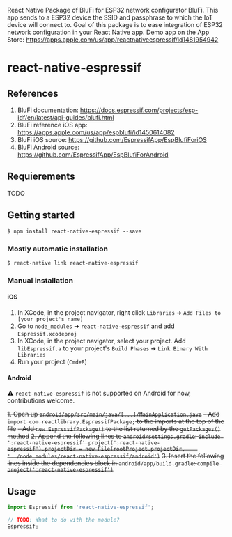 React Native Package of BluFi for ESP32 network configurator BluFi. This app sends to a ESP32 device the SSID and passphrase to which the IoT device will connect to. Goal of this package is to ease integration of ESP32 network configuration in your React Native app.
Demo app on the App Store: https://apps.apple.com/us/app/reactnativeespressif/id1481954942

# react-native-espressif

## References

1. BluFi documentation: https://docs.espressif.com/projects/esp-idf/en/latest/api-guides/blufi.html
2. BluFi reference iOS app: https://apps.apple.com/us/app/espblufi/id1450614082
3. BluFi iOS source: https://github.com/EspressifApp/EspBlufiForiOS
4. BluFi Android source: https://github.com/EspressifApp/EspBlufiForAndroid

## Requierements

TODO

## Getting started

`$ npm install react-native-espressif --save`

### Mostly automatic installation

`$ react-native link react-native-espressif`

### Manual installation

#### iOS

1. In XCode, in the project navigator, right click `Libraries` ➜ `Add Files to [your project's name]`
2. Go to `node_modules` ➜ `react-native-espressif` and add `Espressif.xcodeproj`
3. In XCode, in the project navigator, select your project. Add `libEspressif.a` to your project's `Build Phases` ➜ `Link Binary With Libraries`
4. Run your project (`Cmd+R`)

#### Android

⚠ `react-native-espressif` is not supported on Android for now, contributions welcome.

~~1. Open up `android/app/src/main/java/[...]/MainApplication.java`~~
  ~~- Add `import com.reactlibrary.EspressifPackage;` to the imports at the top of the file~~
  ~~- Add `new EspressifPackage()` to the list returned by the `getPackages()` method~~
~~2. Append the following lines to `android/settings.gradle`:
  	```
  	include ':react-native-espressif'
  	project(':react-native-espressif').projectDir = new File(rootProject.projectDir, 	'../node_modules/react-native-espressif/android')
  	```~~
~~3. Insert the following lines inside the dependencies block in `android/app/build.gradle`:
  	```
      compile project(':react-native-espressif')
  	```~~

### 

## Usage
```javascript
import Espressif from 'react-native-espressif';

// TODO: What to do with the module?
Espressif;
```
